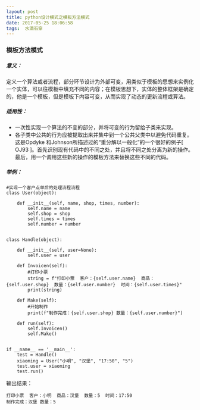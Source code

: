 ```yaml
---
layout: post
title: python设计模式之模板方法模式
date: 2017-05-25 18:06:58
tags:  水滴石穿
---
```

### 模板方法模式

##### 意义：
定义一个算法或者流程，部分环节设计为外部可变，用类似于模板的思想来实例化一个实体，可以往模板中填充不同的内容；在模板思想下，实体的整体框架是确定的，他是一个模板，但是模板下内容可变，从而实现了动态的更新流程或算法。
##### 适用性：
- 一次性实现一个算法的不变的部分，并将可变的行为留给子类来实现。
- 各子类中公共的行为应被提取出来并集中到一个公共父类中以避免代码重复。这是Opdyke 和Johnson所描述过的“重分解以一般化”的一个很好的例子[ OJ93 ]。首先识别现有代码中的不同之处，并且将不同之处分离为新的操作。最后，用一个调用这些新的操作的模板方法来替换这些不同的代码。
##### 举例：
```
#实现一个客户点单后的处理流程流程
class User(object):

    def __init__(self, name, shop, times, number):
        self.name = name
        self.shop = shop
        self.times = times
        self.number = number


class Handle(object):

    def __init__(self, user=None):
        self.user = user

    def Invoicen(self):
        #打印小票
        string = f"打印小票  客户：{self.user.name}  商品：{self.user.shop}  数量：{self.user.number}  时间：{self.user.times}"
        print(string)

    def Make(self):
        #开始制作
        print(f"制作完成：{self.user.shop} 数量：{self.user.number}")

    def run(self):
        self.Invoicen()
        self.Make()


if __name__ == '__main__':
    test = Handle()
    xiaoming = User("小明", "汉堡", "17:50", "5")
    test.user = xiaoming
    test.run()
```

输出结果：
```
打印小票  客户：小明  商品：汉堡  数量：5  时间：17:50
制作完成：汉堡 数量：5
```